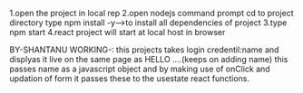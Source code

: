 1.open the project in local rep
2.open nodejs command prompt
cd to project directory 
type npm install -y-->to install all dependencies of project
3.type npm start
4.react project will start at local host in browser

 BY-SHANTANU
 WORKING-:
this projects takes login credentil:name
and displyas it live on the same page as HELLO  ....(keeps on adding name)
this passes name as a javascript object and by making use of onClick and updation of form it passes these to the usestate react functions.
